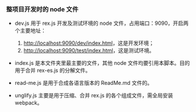 ### 整项目开发时的 node 文件

- dev.js 用于 rex.js 开发及测试环境的 node 文件，占用端口：9090，开启两个主要地址：
	1. [http://localhost:9090/dev/index.html](http://localhost:9090/dev/index.html)，这是开发环境；
	2. [http://localhost:9090/test/index.html](http://localhost:9090/test/index.html)，这是测试环境。

- index.js 是本文件夹里最主要的文件，其他 node 文件均要引用本脚本。目的用于合并 rex-es.js 的分解文件。

- read-me.js 是用于合成各语言版本的 ReadMe.md 文件的。

- unglify.js 主要是用于压缩、合并 rex.js 的各个组成文件，需全局安装 webpack。